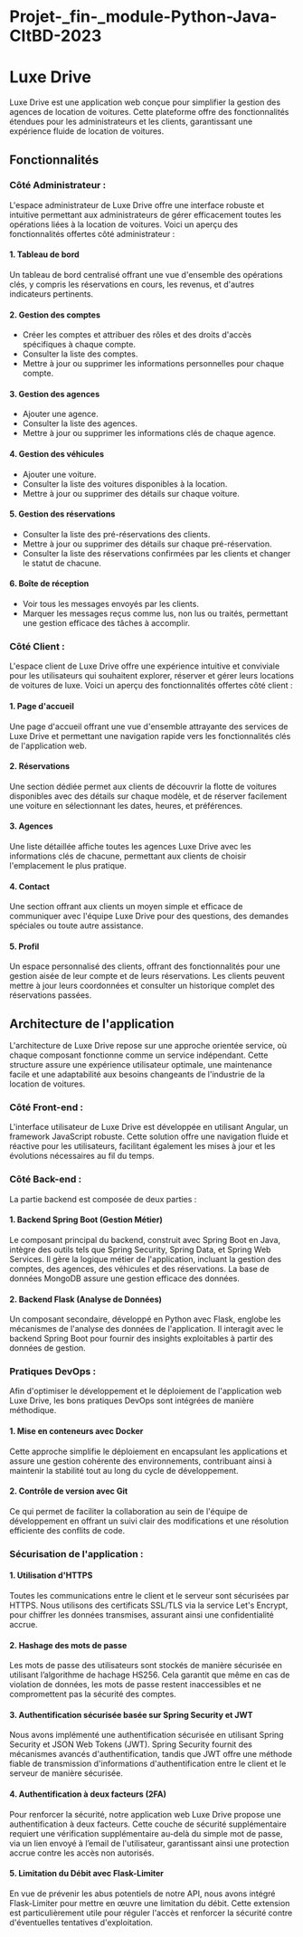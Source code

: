# Projet-_fin-_module-Python-Java-CItBD-2023

# Luxe Drive
Luxe Drive est une application web conçue pour simplifier la gestion des agences de location de voitures. Cette plateforme offre des fonctionnalités étendues pour les administrateurs et les clients, garantissant une expérience fluide de location de voitures.

## Fonctionnalités

### Côté Administrateur :
L'espace administrateur de Luxe Drive offre une interface robuste et intuitive permettant aux administrateurs de gérer efficacement toutes les opérations liées à la location de voitures. Voici un aperçu des fonctionnalités offertes côté administrateur :
#### 1. Tableau de bord
Un tableau de bord centralisé offrant une vue d'ensemble des opérations clés, y compris les réservations en cours, les revenus, et d'autres indicateurs pertinents.
#### 2. Gestion des comptes
- Créer les comptes et attribuer des rôles et des droits d'accès spécifiques à chaque compte.
- Consulter la liste des comptes.
- Mettre à jour ou supprimer les informations personnelles pour chaque compte.
#### 3. Gestion des agences
- Ajouter une agence.
- Consulter la liste des agences.
- Mettre à jour ou supprimer les informations clés de chaque agence.
#### 4. Gestion des véhicules
- Ajouter une voiture.
- Consulter la liste des voitures disponibles à la location.
- Mettre à jour ou supprimer des détails sur chaque voiture.
#### 5. Gestion des réservations
- Consulter la liste des pré-réservations des clients.
- Mettre à jour ou supprimer des détails sur chaque pré-réservation.
- Consulter la liste des réservations confirmées par les clients et changer le statut de chacune.
#### 6. Boîte de réception
- Voir tous les messages envoyés par les clients.
- Marquer les messages reçus comme lus, non lus ou traités, permettant une gestion efficace des tâches à accomplir.

### Côté Client :
L'espace client de Luxe Drive offre une expérience intuitive et conviviale pour les utilisateurs qui souhaitent explorer, réserver et gérer leurs locations de voitures de luxe. Voici un aperçu des fonctionnalités offertes côté client :
#### 1. Page d'accueil
Une page d'accueil offrant une vue d'ensemble attrayante des services de Luxe Drive et permettant une navigation rapide vers les fonctionnalités clés de l'application web.
#### 2. Réservations
Une section dédiée permet aux clients de découvrir la flotte de voitures disponibles avec des détails sur chaque modèle, et de réserver facilement une voiture en sélectionnant les dates, heures, et préférences.
#### 3. Agences
Une liste détaillée affiche toutes les agences Luxe Drive avec les informations clés de chacune, permettant aux clients de choisir l'emplacement le plus pratique.
#### 4. Contact
Une section offrant aux clients un moyen simple et efficace de communiquer avec l'équipe Luxe Drive pour des questions, des demandes spéciales ou toute autre assistance.
#### 5. Profil
Un espace personnalisé des clients, offrant des fonctionnalités pour une gestion aisée de leur compte et de leurs réservations. Les clients peuvent mettre à jour leurs coordonnées et consulter un historique complet des réservations passées.

## Architecture de l'application
L'architecture de Luxe Drive repose sur une approche orientée service, où chaque composant fonctionne comme un service indépendant. Cette structure assure une expérience utilisateur optimale, une maintenance facile et une adaptabilité aux besoins changeants de l'industrie de la location de voitures.
### Côté Front-end :
L'interface utilisateur de Luxe Drive est développée en utilisant Angular, un framework JavaScript robuste. Cette solution offre une navigation fluide et réactive pour les utilisateurs, facilitant également les mises à jour et les évolutions nécessaires au fil du temps.
### Côté Back-end :
La partie backend est composée de deux parties :
#### 1. Backend Spring Boot (Gestion Métier)
Le composant principal du backend, construit avec Spring Boot en Java, intègre des outils tels que Spring Security, Spring Data, et Spring Web Services. Il gère la logique métier de l'application, incluant la gestion des comptes, des agences, des véhicules et des réservations. La base de données MongoDB assure une gestion efficace des données.
#### 2. Backend Flask (Analyse de Données)
Un composant secondaire, développé en Python avec Flask, englobe les mécanismes de l'analyse des données de l'application. Il interagit avec le backend Spring Boot pour fournir des insights exploitables à partir des données de gestion.
### Pratiques DevOps :
Afin d'optimiser le développement et le déploiement de l'application web Luxe Drive, les bons pratiques DevOps sont intégrées de manière méthodique.
#### 1. Mise en conteneurs avec Docker
Cette approche simplifie le déploiement en encapsulant les applications et assure une gestion cohérente des environnements, contribuant ainsi à maintenir la stabilité tout au long du cycle de développement.
#### 2. Contrôle de version avec Git
Ce qui permet de faciliter la collaboration au sein de l'équipe de développement en offrant un suivi clair des modifications et une résolution efficiente des conflits de code.
### Sécurisation de l'application :
#### 1.	Utilisation d'HTTPS
Toutes les communications entre le client et le serveur sont sécurisées par HTTPS. Nous utilisons des certificats SSL/TLS via la service Let's Encrypt, pour chiffrer les données transmises, assurant ainsi une confidentialité accrue.
#### 2.	Hashage des mots de passe
Les mots de passe des utilisateurs sont stockés de manière sécurisée en utilisant l’algorithme de hachage HS256. Cela garantit que même en cas de violation de données, les mots de passe restent inaccessibles et ne compromettent pas la sécurité des comptes.
#### 3.	Authentification sécurisée basée sur Spring Security et JWT
Nous avons implémenté une authentification sécurisée en utilisant Spring Security et JSON Web Tokens (JWT). Spring Security fournit des mécanismes avancés d'authentification, tandis que JWT offre une méthode fiable de transmission d'informations d'authentification entre le client et le serveur de manière sécurisée.
#### 4.	Authentification à deux facteurs (2FA)
Pour renforcer la sécurité, notre application web Luxe Drive propose une authentification à deux facteurs. Cette couche de sécurité supplémentaire requiert une vérification supplémentaire au-delà du simple mot de passe, via un lien envoyé à l’email de l'utilisateur, garantissant ainsi une protection accrue contre les accès non autorisés.
#### 5.	Limitation du Débit avec Flask-Limiter
En vue de prévenir les abus potentiels de notre API, nous avons intégré Flask-Limiter pour mettre en œuvre une limitation du débit. Cette extension est particulièrement utile pour réguler l'accès et renforcer la sécurité contre d'éventuelles tentatives d'exploitation.
